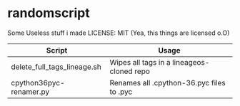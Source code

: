 # randomscript
Some Useless stuff i made
LICENSE: MIT (Yea, this things are licensed o.O)

| Script  | Usage
| ------- | --- 
| delete_full_tags_lineage.sh | Wipes all tags in a lineageos-cloned repo
| cpython36pyc-renamer.py | Renames all .cpython-36.pyc files to .pyc